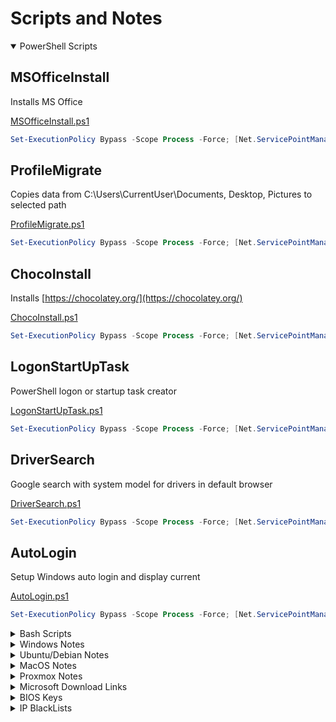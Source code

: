 # Scripts and Notes

<link rel="shortcut icon" type="image/x-icon" href="favicon.ico">

<details open="false">
<summary markdown="span"> PowerShell Scripts</summary>

## MSOfficeInstall

Installs MS Office

[MSOfficeInstall.ps1](https://raw.githubusercontent.com/Ad3t0/windows/master/powershell-core/MSOfficeInstall.ps1)

```powershell
Set-ExecutionPolicy Bypass -Scope Process -Force; [Net.ServicePointManager]::SecurityProtocol = [Net.SecurityProtocolType]::Tls12; iex ((New-Object System.Net.WebClient).DownloadString('https://raw.githubusercontent.com/Ad3t0/windows/master/powershell-core/MSOfficeInstall.ps1'))
```

## ProfileMigrate

Copies data from C:\Users\CurrentUser\Documents, Desktop, Pictures to selected path

[ProfileMigrate.ps1](https://raw.githubusercontent.com/Ad3t0/windows/master/powershell-core/ProfileMigrate.ps1)

```powershell
Set-ExecutionPolicy Bypass -Scope Process -Force; [Net.ServicePointManager]::SecurityProtocol = [Net.SecurityProtocolType]::Tls12; iex ((New-Object System.Net.WebClient).DownloadString('https://raw.githubusercontent.com/Ad3t0/windows/master/powershell-core/ProfileMigrate.ps1'))
```

## ChocoInstall

Installs [https://chocolatey.org/](https://chocolatey.org/)

[ChocoInstall.ps1](https://raw.githubusercontent.com/Ad3t0/windows/master/powershell-core/ChocoInstall.ps1)

```powershell
Set-ExecutionPolicy Bypass -Scope Process -Force; [Net.ServicePointManager]::SecurityProtocol = [Net.SecurityProtocolType]::Tls12; iex ((New-Object System.Net.WebClient).DownloadString('https://raw.githubusercontent.com/Ad3t0/windows/master/powershell-core/ChocoInstall.ps1'))
```

## LogonStartUpTask

PowerShell logon or startup task creator

[LogonStartUpTask.ps1](https://raw.githubusercontent.com/Ad3t0/windows/master/powershell-core/LogonStartUpTask.ps1)

```powershell
Set-ExecutionPolicy Bypass -Scope Process -Force; [Net.ServicePointManager]::SecurityProtocol = [Net.SecurityProtocolType]::Tls12; iex ((New-Object System.Net.WebClient).DownloadString('https://raw.githubusercontent.com/Ad3t0/windows/master/powershell-core/LogonStartUpTask.ps1'))
```

## DriverSearch

Google search with system model for drivers in default browser

[DriverSearch.ps1](https://raw.githubusercontent.com/Ad3t0/windows/master/powershell-core/DriverSearch.ps1)

```powershell
Set-ExecutionPolicy Bypass -Scope Process -Force; [Net.ServicePointManager]::SecurityProtocol = [Net.SecurityProtocolType]::Tls12; iex ((New-Object System.Net.WebClient).DownloadString('https://raw.githubusercontent.com/Ad3t0/windows/master/powershell-core/DriverSearch.ps1'))
```

## AutoLogin

Setup Windows auto login and display current

[AutoLogin.ps1](https://raw.githubusercontent.com/Ad3t0/windows/master/powershell-core/AutoLogin.ps1)

```powershell
Set-ExecutionPolicy Bypass -Scope Process -Force; [Net.ServicePointManager]::SecurityProtocol = [Net.SecurityProtocolType]::Tls12; iex ((New-Object System.Net.WebClient).DownloadString('https://raw.githubusercontent.com/Ad3t0/windows/master/powershell-core/AutoLogin.ps1'))
```

</details>

<details>
<summary markdown="span"> Bash Scripts</summary>

Script for Setting up Netplan

```bash
curl -sSL https://raw.githubusercontent.com/Ad3t0/Ad3t0/master/bash/netplanSetup.sh | bash
```

Script for Setting up SSH PubKeyAuth and Root Login

```bash
curl -sSL https://raw.githubusercontent.com/Ad3t0/Ad3t0/master/bash/copysshid.sh | bash
```

</details>

<details>
<summary markdown="span"> Windows Notes</summary>

### Convert Windows Server 2019 Evaluation to Standard

```powershell
DISM /online /Set-Edition:ServerStandard /ProductKey:N69G4-B89J2-4G8F4-WWYCC-J464C /AcceptEula
```

### Convert Windows Server 2019 Evaluation to Datacenter

```powershell
DISM /online /Set-Edition:ServerDatacenter /ProductKey:WMDGN-G9PQG-XVVXX-R3X43-63DFG /AcceptEula
```

### Convert Windows Server 2022 Evaluation to Datacenter

```powershell
DISM /online /Set-Edition:ServerDatacenter /ProductKey:WX4NM-KYWYW-QJJR4-XV3QB-6VM33 /AcceptEula
```

### Transfer all FSMO Roles

```powershell
Move-ADDirectoryServerOperationMasterRole "DC1" -OperationMasterRole 0,1,2,3,4
```

### Seize all FSMO Roles

```powershell
Move-ADDirectoryServerOperationMasterRole "DC1" -OperationMasterRole 0,1,2,3,4 -Force
```

### Reset Domain Admin Password Error 4000, 4007

```powershell
netdom resetpwd /server:PDC.domain.com /userd:Domain\domain_admin /passwordd:*
```

### Restore Deleted AD Object

```powershell
Get-ADObject -Filter {displayName -eq 'Full Name'} -IncludeDeletedObjects | Restore-ADObject
```

### Set time server to domain hierarchy

```powershell
Set-ItemProperty -Path "HKLM:\SYSTEM\CurrentControlSet\Services\w32time\TimeProviders\VMICTimeProvider" -Name "Enabled" -Value 0
w32tm /query /source
w32tm /config /syncfromflags:DOMHIER /update
w32tm /resync
```

### Set time server

```powershell
Set-ItemProperty -Path "HKLM:\SYSTEM\CurrentControlSet\Services\w32time\TimeProviders\VMICTimeProvider" -Name "Enabled" -Value 0
w32tm /config /manualpeerlist:time.nist.gov,0x1 /syncfromflags:manual /reliable:yes /update
net stop w32time
net start w32time
w32tm /resync /force
w32tm /query /configuration
```

### Generate and export .pfx cert

```powershell
$notafter = (Get-date).AddYears(10)
$cert = New-SelfSignedCertificate -certstorelocation cert:\localmachine\my -dnsname test.com -NotAfter $notafter
$pwd = ConvertTo-SecureString -String '12345678' -Force -AsPlainText
$path = 'cert:\localMachine\my\' + $cert.thumbprint
Export-PfxCertificate -cert $path -FilePath c:\cert.pfx -Password $pwd
```

</details>

<details>
<summary markdown="span"> Ubuntu/Debian Notes</summary>

Set Timezone

```bash
sudo timedatectl set-timezone America/Denver
```

Edit Crontab

```bash
sudo crontab -e
sudo service cron reload
```

Sysbench Benchmark

```bash
#Install if needed
apt install sysbench
#Run Benchmarks
sysbench cpu run
sysbench memory run
sysbench fileio --file-test-mode=seqwr run
sysbench fileio cleanup
```

Expand Disk Size

```bash
df -h
sudo lvextend -l +100%FREE /dev/ubuntu-vg/ubuntu-lv
sudo resize2fs /dev/mapper/ubuntu--vg-ubuntu--lv
```

Ubuntu 22.04 Zabbix Agent Install

```bash
sudo apt update
sudo apt upgrade -y
wget https://repo.zabbix.com/zabbix/6.0/ubuntu/pool/main/z/zabbix-release/zabbix-release_6.0-4+ubuntu22.04_all.deb
sudo dpkg -i zabbix-release_6.0-4+ubuntu22.04_all.deb
sudo apt update
sudo apt install zabbix-agent2 -y
sudo sed -i 's/Server=127.0.0.1/Server=0.0.0.0\/0/' /etc/zabbix/zabbix_agent2.conf
sudo systemctl enable zabbix-agent2
sudo systemctl restart zabbix-agent2
```

Ubuntu 20.04 Zabbix Agent Install

```bash
sudo apt update
sudo apt upgrade -y
wget https://repo.zabbix.com/zabbix/6.0/ubuntu/pool/main/z/zabbix-release/zabbix-release_6.0-4+ubuntu20.04_all.deb
sudo dpkg -i zabbix-release_6.0-4+ubuntu20.04_all.deb
sudo apt update
sudo apt install zabbix-agent2 -y
sudo sed -i 's/Server=127.0.0.1/Server=0.0.0.0\/0/' /etc/zabbix/zabbix_agent2.conf
sudo systemctl enable zabbix-agent2
sudo systemctl restart zabbix-agent2
```

Montor network interface bandwidth

```bash
tcptrack -i eno1
```

Install QEMU Guest Agent

```bash
sudo apt install qemu-guest-agent
sudo systemctl start qemu-guest-agent
```

Set Network Config

```bash
sudo nano /etc/netplan/01-netcfg.yaml
```

```bash
network:
  version: 2
  renderer: networkd
  ethernets:
    ens160:
      dhcp4: 'no'
      addresses:
        - 192.168.250.10/24
      gateway4: 192.168.250.1
      nameservers:
        search:
          - TEST.lan
        addresses:
          - 192.168.250.2
          - 192.168.250.1
```

```bash
sudo netplan apply
```

Disk Speed Test

```bash
hdparm -Tt /dev/sda
```

</details>

<details>
<summary markdown="span"> MacOS Notes</summary>

#### Mac Setup

```bash
/bin/bash -c "$(curl -fsSL https://raw.githubusercontent.com/Homebrew/install/HEAD/install.sh)"
echo 'eval "$(/opt/homebrew/bin/brew shellenv)"' >> /Users/admin/.zprofile
eval "$(/opt/homebrew/bin/brew shellenv)"
sudo softwareupdate --install-rosetta
brew install --cask google-chrome ringcentral appcleaner adobe-acrobat-reader adobe-creative-cloud microsoft-office
sudo dscl . create /Users/admin IsHidden 1
```

</details>

<details>
<summary markdown="span"> Proxmox Notes</summary>

Proxmox Helper Scripts VE 7 Post Install [https://tteck.github.io/Proxmox/](https://tteck.github.io/Proxmox/)

```bash
bash -c "$(wget -qLO - https://github.com/tteck/Proxmox/raw/main/misc/post-pve-install.sh)"
```

Proxmox Script VE 8 Upgrade [https://tteck.github.io/Proxmox/](https://tteck.github.io/Proxmox/)

```bash
bash -c "$(wget -qLO - https://github.com/tteck/Proxmox/raw/main/misc/pve8-upgrade.sh)"
```

Change IP in

```bash
nano /etc/network/interfaces
nano /etc/hosts
```

Proxmox Dark Theme [https://tteck.github.io/Proxmox/](https://tteck.github.io/Proxmox/)

```bash
bash <(curl -s https://raw.githubusercontent.com/Weilbyte/PVEDiscordDark/master/PVEDiscordDark.sh ) install
```

Remove Node From Cluster

```bash
#Set to new number of nodes
pvecm expected 1
#Remove node2
pvecm delnode node2
```

Zabbix Setup

```bash
wget https://repo.zabbix.com/zabbix/6.4/ubuntu/pool/main/z/zabbix-release/zabbix-release_6.4-1+ubuntu20.04_all.deb
dpkg -i zabbix-release_6.4-1+ubuntu20.04_all.deb
apt update
apt install zabbix-agent2 zabbix-agent2-plugin-*
sed -i 's/Server=127.0.0.1/Server=192.168.250.10/' /etc/zabbix/zabbix_agent2.conf
systemctl restart zabbix-agent2
systemctl enable zabbix-agent2
```

ZFS Set Volsize

```bash
zfs set volsize=120G rpool/data/vm-<VM ID>-disk-<DISK ID>
```

Install QEMU Guest Agent

```bash
sudo apt install qemu-guest-agent
sudo systemctl start qemu-guest-agent
```

Set dedicated network interface for replication

```bash
echo "migration: insecure,network=172.17.93.0/24" >> /etc/pve/datacenter.cfg
```

Manually Remove Snapshot

```bash
nano /etc/pve/qemu-server/<vmid>.conf
zfs list
zfs destroy
```

</details>

<details>
<summary markdown="span"> Microsoft Download Links</summary>

### Windows Server ISOs

<table>
   <tbody>
      <tr>
         <td>OS</td>
         <td>Download Link</td>
      </tr>
      <tr>
         <td>Windows Server 2012 R2</td>
         <td><a href="http://download.microsoft.com/download/6/2/A/62A76ABB-9990-4EFC-A4FE-C7D698DAEB96/9600.17050.WINBLUE_REFRESH.140317-1640_X64FRE_SERVER_EVAL_EN-US-IR3_SSS_X64FREE_EN-US_DV9.ISO">http://download.microsoft.com/download/6/2/A/62A76ABB-9990-4EFC-A4FE-C7D698DAEB96/9600.17050.WINBLUE_REFRESH.140317-1640_X64FRE_SERVER_EVAL_EN-US-IR3_SSS_X64FREE_EN-US_DV9.ISO</a></td>
      </tr>
      <tr>
         <td>Windows Server 2016</td>
         <td><a href="http://download.microsoft.com/download/6/9/5/6957BB28-1FAD-4E62-B161-F873196130BD/14393.0.161119-1705.RS1_REFRESH_SERVERESSENTIALS_OEM_X64FRE_EN-US.ISO">http://download.microsoft.com/download/6/9/5/6957BB28-1FAD-4E62-B161-F873196130BD/14393.0.161119-1705.RS1_REFRESH_SERVERESSENTIALS_OEM_X64FRE_EN-US.ISO</a></td>
      </tr>
      <tr>
         <td>Windows Server 2019</td>
         <td><a href="https://software-download.microsoft.com/download/pr/17763.737.190906-2324.rs5_release_svc_refresh_SERVER_EVAL_x64FRE_en-us_1.iso">https://software-download.microsoft.com/download/pr/17763.737.190906-2324.rs5_release_svc_refresh_SERVER_EVAL_x64FRE_en-us_1.iso</a></td>
      </tr>
      <tr>
         <td>Windows Server 2022</td>
         <td><a title="https://software-download.microsoft.com/download/sg/20348.169.210806-2348.fe_release_svc_refresh_SERVER_EVAL_x64FRE_en-us.iso" href="https://software-download.microsoft.com/download/sg/20348.169.210806-2348.fe_release_svc_refresh_SERVER_EVAL_x64FRE_en-us.iso">https://software-download.microsoft.com/download/sg/20348.169.210806-2348.fe_release_svc_refresh_SERVER_EVAL_x64FRE_en-us.iso</a></td>
      </tr>
   </tbody>
</table>

### Microsoft Office Installers

<table>
   <tbody>
      <tr>
         <td>Version</td>
         <td>Download Link</td>
      </tr>
      <tr>
         <td>Office 365 Professional Plus</td>
         <td><a href="http://officecdn.microsoft.com/db/492350F6-3A01-4F97-B9C0-C7C6DDF67D60/media/en-US/O365ProPlusRetail.img">http://officecdn.microsoft.com/db/492350F6-3A01-4F97-B9C0-C7C6DDF67D60/media/en-US/O365ProPlusRetail.img</a></td>
      </tr>
      <tr>
         <td>Office 365 Business</td>
         <td><a href="http://officecdn.microsoft.com/db/492350F6-3A01-4F97-B9C0-C7C6DDF67D60/media/en-US/O365BusinessRetail.img">http://officecdn.microsoft.com/db/492350F6-3A01-4F97-B9C0-C7C6DDF67D60/media/en-US/O365BusinessRetail.img</a></td>
      </tr>
      <tr>
         <td>Office 365 Home Premium</td>
         <td><a href="http://officecdn.microsoft.com/db/492350F6-3A01-4F97-B9C0-C7C6DDF67D60/media/en-US/O365HomePremRetail.img">http://officecdn.microsoft.com/db/492350F6-3A01-4F97-B9C0-C7C6DDF67D60/media/en-US/O365HomePremRetail.img</a></td>
      </tr>
      <tr>
         <td>Office 2019 Professional Plus</td>
         <td><a href="https://officecdn.microsoft.com/db/492350F6-3A01-4F97-B9C0-C7C6DDF67D60/media/en-US/ProPlus2019Retail.img">https://officecdn.microsoft.com/db/492350F6-3A01-4F97-B9C0-C7C6DDF67D60/media/en-US/ProPlus2019Retail.img</a></td>
      </tr>
      <tr>
         <td>Office 2016 Professional Plus</td>
         <td><a href="https://officecdn.microsoft.com/db/492350F6-3A01-4F97-B9C0-C7C6DDF67D60/media/en-US/ProPlusRetail.img">https://officecdn.microsoft.com/db/492350F6-3A01-4F97-B9C0-C7C6DDF67D60/media/en-US/ProPlusRetail.img</a></td>
      </tr>
      <tr>
         <td>Office 2013 Professional</td>
         <td><a href="https://officeredir.microsoft.com/r/rlidO15C2RMediaDownload?p1=db&amp;p2=en-US&amp;p3=ProfessionalRetail">https://officeredir.microsoft.com/r/rlidO15C2RMediaDownload?p1=db&amp;p2=en-US&amp;p3=ProfessionalRetail</a></td>
      </tr>
      <tr>
         <td>Visio 2019 Professional</td>
         <td><a href="https://officecdn.microsoft.com/db/492350F6-3A01-4F97-B9C0-C7C6DDF67D60/media/en-US/VisioPro2019Retail.img">https://officecdn.microsoft.com/db/492350F6-3A01-4F97-B9C0-C7C6DDF67D60/media/en-US/VisioPro2019Retail.img</a></td>
      </tr>
      <tr>
         <td>Visio 2016 Professional</td>
         <td><a href="http://officecdn.microsoft.com/db/492350F6-3A01-4F97-B9C0-C7C6DDF67D60/media/en-US/VisioProRetail.img">http://officecdn.microsoft.com/db/492350F6-3A01-4F97-B9C0-C7C6DDF67D60/media/en-US/VisioProRetail.img</a></td>
      </tr>
      <tr>
         <td>Visio 2016 Standard</td>
         <td><a href="http://officecdn.microsoft.com/db/492350F6-3A01-4F97-B9C0-C7C6DDF67D60/media/en-US/VisioStdRetail.img">http://officecdn.microsoft.com/db/492350F6-3A01-4F97-B9C0-C7C6DDF67D60/media/en-US/VisioStdRetail.img</a></td>
      </tr>
      <tr>
         <td>Project 2019 Professional</td>
         <td><a href="https://officecdn.microsoft.com/db/492350F6-3A01-4F97-B9C0-C7C6DDF67D60/media/en-US/ProjectPro2019Retail.img">https://officecdn.microsoft.com/db/492350F6-3A01-4F97-B9C0-C7C6DDF67D60/media/en-US/ProjectPro2019Retail.img</a></td>
      </tr>
      <tr>
         <td>Project 2016 Professional</td>
         <td><a href="http://officecdn.microsoft.com/db/492350F6-3A01-4F97-B9C0-C7C6DDF67D60/media/en-US/ProjectProRetail.img">http://officecdn.microsoft.com/db/492350F6-3A01-4F97-B9C0-C7C6DDF67D60/media/en-US/ProjectProRetail.img</a></td>
      </tr>
      <tr>
         <td>Project 2016 Standard</td>
         <td><a href="http://officecdn.microsoft.com/db/492350F6-3A01-4F97-B9C0-C7C6DDF67D60/media/en-US/ProjectStdRetail.img">http://officecdn.microsoft.com/db/492350F6-3A01-4F97-B9C0-C7C6DDF67D60/media/en-US/ProjectStdRetail.img</a></td>
      </tr>
      <tr>
         <td>Outlook 2016</td>
         <td><a href="http://officecdn.microsoft.com/db/492350F6-3A01-4F97-B9C0-C7C6DDF67D60/media/en-US/OutlookRetail.img">http://officecdn.microsoft.com/db/492350F6-3A01-4F97-B9C0-C7C6DDF67D60/media/en-US/OutlookRetail.img</a></td>
      </tr>
   </tbody>
</table>

</details>

<details>
<summary markdown="span"> BIOS Keys</summary>

<table>
   <tr>
      <td>Manufacturer</td>
      <td>Key</td>
   </tr>
   <tr>
      <td>Acer</td>
      <td>Del or F2</td>
   </tr>
   <tr>
      <td>ASRock</td>
      <td>F2</td>
   </tr>
   <tr>
      <td>Asus</td>
      <td>Del, F10 or F9</td>
   </tr>
   <tr>
      <td>Biostar</td>
      <td>Del</td>
   </tr>
   <tr>
      <td>Dell</td>
      <td>F2 or F12</td>
   </tr>
   <tr>
      <td>EVGA</td>
      <td>Del</td>
   </tr>
   <tr>
      <td>Gigabyte</td>
      <td>Del</td>
   </tr>
   <tr>
      <td>HP</td>
      <td>F10</td>
   </tr>
   <tr>
      <td>Lenovo</td>
      <td>F2, Fn + F2, F1 or Enter then F1</td>
   </tr>
   <tr>
      <td>Intel</td>
      <td>F2</td>
   </tr>
   <tr>
      <td>MSI</td>
      <td>Del</td>
   </tr>
   <tr>
      <td>Microsoft Surface</td>
      <td>Press and hold volume up</td>
   </tr>
   <tr>
      <td>Origin PC</td>
      <td>F2</td>
   </tr>
   <tr>
      <td>Samsung</td>
      <td>F2</td>
   </tr>
   <tr>
      <td>Toshiba</td>
      <td>F2</td>
   </tr>
   <tr>
      <td>Zotac</td>
      <td>Del</td>
   </tr>
</table>

</details>

<details>
<summary markdown="span"> IP BlackLists</summary>

<table>
   <tbody>
      <tr>
         <td>Category</td>
         <td>Name</td>
         <td>Description</td>
         <td>Source</td>
         <td>Header/Label</td>
      </tr>
      <tr>
         <td>Anonymizers</td>
         <td>dan.me.uk</td>
         <td>This list contains a full list of all TOR nodes</td>
         <td><a href="https://www.dan.me.uk/torlist/ ">https://www.dan.me.uk/torlist/</a></td>
         <td>Anon_TOR</td>
      </tr>
      <tr>
         <td>Anonymizers</td>
         <td>MaxMind</td>
         <td>MaxMind.com sample list of high-risk IP addresses.</td>
         <td><a href="https://www.maxmind.com/en/high-risk-ip-sample-list">https://www.maxmind.com/en/high-risk-ip-sample-list</a></td>
         <td>Anon_MaxMind</td>
      </tr>
      <tr>
         <td>Attacks</td>
         <td>Talos</td>
         <td>TalosIntel.com List of known malicious network threats</td>
         <td><a href="http://talosintel.com/feeds/ip-filter.blf">http://talosintel.com/feeds/ip-filter.blf</a></td>
         <td>Talos</td>
      </tr>
      <tr>
         <td>Attacks</td>
         <td>BadIPs 15d</td>
         <td>Bad IPs in category any with score above 2 and age less than 15d</td>
         <td><a href="https://www.badips.com/get/list/any/2?age=15d">https://www.badips.com/get/list/any/2?age=15d</a></td>
         <td>BadIPs_15d</td>
      </tr>
      <tr>
         <td>Attacks</td>
         <td>BadIPs 30d</td>
         <td>BadIPs.com Bad IPs in category any with score above 2 and age less than 30d</td>
         <td><a href="https://www.badips.com/get/list/any/2?age=30d">https://www.badips.com/get/list/any/2?age=30d</a></td>
         <td>BadIPs_30d</td>
      </tr>
      <tr>
         <td>Attacks</td>
         <td>Blocklist.de</td>
         <td>Blocklist.de IPs that have been detected by fail2ban in the last 48 hours</td>
         <td><a href="http://lists.blocklist.de/lists/all.txt">http://lists.blocklist.de/lists/all.txt</a></td>
         <td>Blocklist.de</td>
      </tr>
      <tr>
         <td>Attacks</td>
         <td>Cyber Crime WHQ</td>
         <td>Block IPs</td>
         <td><a href="https://cybercrime-tracker.net/fuckerz.php">https://cybercrime-tracker.net/fuckerz.php</a></td>
         <td>Cyber_Crime</td>
      </tr>
      <tr>
         <td>Attacks</td>
         <td>ISC_1d</td>
         <td>https://isc.sans.edu/api/sources/attacks/1000/1?text</td>
         <td><a href="https://cinsarmy.com/list/ci-badguys.txt">https://cinsarmy.com/list/ci-badguys.txt</a></td>
         <td>&nbsp;</td>
      </tr>
      <tr>
         <td>Attacks</td>
         <td>Emerging Threats and DShield - Block IPs</td>
         <td>This is combines several lists. At the moment of writing the blocklist contains the following:</td>
         <td>&nbsp;</td>
         <td>&nbsp;</td>
      </tr>
      <tr>
         <td>Attacks</td>
         <td>Emerging Threats and DShield - Compromised IPs</td>
         <td>Compromised IPs</td>
         <td><a href="https://rules.emergingthreats.net/blockrules/compromised-ips.txt">https://rules.emergingthreats.net/blockrules/compromised-ips.txt</a></td>
         <td>ET_Comp_IP</td>
      </tr>
      <tr>
         <td>Attacks</td>
         <td>GreenSnow</td>
         <td>GreenSnow.co the blacklisted list of IPs for online servers.</td>
         <td><a href="https://blocklist.greensnow.co/greensnow.txt">https://blocklist.greensnow.co/greensnow.txt</a></td>
         <td>GreenSnow</td>
      </tr>
      <tr>
         <td>Attacks</td>
         <td>MyIP.ms</td>
         <td>Our sites are visited by tens of thousands of people every day. Our unique protection system allows us to easily identify the IP of Unknown Spam Bots / Crawlers and other IP with dangerous software. Below are published in real time our blacklist of such IP's. Hope it will be helpful for you. Read More</td>
         <td><a href="https://www.myip.ms/files/blacklist/general/latest_blacklist.txt">https://www.myip.ms/files/blacklist/general/latest_blacklist.txt</a></td>
         <td>MyIP_ms</td>
      </tr>
      <tr>
         <td>Attacks</td>
         <td>Internet Storm Center</td>
         <td>IP Block List</td>
         <td><a href="https://isc.sans.edu/api/sources/attacks/1000/30?text">https://isc.sans.edu/api/sources/attacks/1000/30?text</a></td>
         <td>ISC_30d</td>
      </tr>
      <tr>
         <td>Attacks</td>
         <td>NormShield</td>
         <td>NormShield.com IPs in category attack with severity all</td>
         <td><a href="https://iplists.firehol.org/files/normshield_all_attack.ipset">https://iplists.firehol.org/files/normshield_all_attack.ipset</a></td>
         <td>NormShield_All</td>
      </tr>
      <tr>
         <td>Attacks</td>
         <td>Snort IPfilter</td>
         <td>Same as TALOS</td>
         <td><a href="http://labs.snort.org/feeds/ip-filter.blf">http://labs.snort.org/feeds/ip-filter.blf</a></td>
         <td>SnortIPfilter</td>
      </tr>
      <tr>
         <td>Malware</td>
         <td>Abuse.ch Feodo</td>
         <td>Included in RW. Abuse.ch Feodo tracker trojan includes IPs which are being used by Feodo (also known as Cridex or Bugat) which commits ebanking fraud</td>
         <td><a href="https://feodotracker.abuse.ch/blocklist/?download=ipblocklist">https://feodotracker.abuse.ch/blocklist/?download=ipblocklist</a></td>
         <td>Abusech_Feodo</td>
      </tr>
      <tr>
         <td>Malware</td>
         <td>Abuse.ch Ransomware Tracker Feed</td>
         <td>Abuse.ch Ransomware Tracker Ransomware Tracker tracks and monitors the status of domain names, IP addresses and URLs that are associated with Ransomware, such as Botnet C&amp;C servers, distribution sites and payment sites.</td>
         <td><a href="https://ransomwaretracker.abuse.ch/feeds/csv/">https://ransomwaretracker.abuse.ch/feeds/csv/</a></td>
         <td>Abusech_Feed</td>
      </tr>
      <tr>
         <td>Malware</td>
         <td>Abuse.ch Ransomware Tracker RW</td>
         <td>Abuse.ch Ransomware Tracker Ransomware Tracker tracks and monitors the status of domain names, IP addresses and URLs that are associated with Ransomware, such as Botnet C&amp;C servers, distribution sites and payment sites.</td>
         <td><a href="https://ransomwaretracker.abuse.ch/downloads/RW_IPBL.txt">https://ransomwaretracker.abuse.ch/downloads/RW_IPBL.txt</a></td>
         <td>Abusech_RW</td>
      </tr>
      <tr>
         <td>Malware</td>
         <td>Abuse.ch SSL Blacklist Agressive</td>
         <td>Abuse.ch SSL Blacklist The aggressive version of the SSL IP Blacklist contains all IPs that SSLBL ever detected being associated with a malicious SSL certificate</td>
         <td><a href="https://sslbl.abuse.ch/blacklist/sslipblacklist_aggressive.csv">https://sslbl.abuse.ch/blacklist/sslipblacklist_aggressive.csv</a></td>
         <td>Abusech_sslbl</td>
      </tr>
      <tr>
         <td>Malware</td>
         <td>Abuse.ch Zeus</td>
         <td>Included in RW. Abuse.ch Zeus tracker standard, contains the same data as the ZeuS IP blocklist (zeus_badips) but with the slight difference that it doesn't exclude hijacked websites (level 2) and free web hosting providers (level 3)</td>
         <td><a href="https://zeustracker.abuse.ch/blocklist.php?download=ipblocklist">https://zeustracker.abuse.ch/blocklist.php?download=ipblocklist</a></td>
         <td>Abusech_Zeus</td>
      </tr>
      <tr>
         <td>Malware</td>
         <td>Bambenek</td>
         <td>Master Feed of known, active and non-sinkholed C&amp;Cs IP addresses</td>
         <td><a href="https://osint.bambenekconsulting.com/feeds/c2-ipmasterlist.txt">https://osint.bambenekconsulting.com/feeds/c2-ipmasterlist.txt</a></td>
         <td>Bambenek_All</td>
      </tr>
      <tr>
         <td>Malware</td>
         <td>IBM X-Force</td>
         <td>IBM X-Force Exchange Botnet Command and Control Servers</td>
         <td><a href="https://iplists.firehol.org/files/xforce_bccs.ipset">https://iplists.firehol.org/files/xforce_bccs.ipset</a></td>
         <td>IBM_XForce</td>
      </tr>
      <tr>
         <td>Malware</td>
         <td>Malc0de</td>
         <td>Malc0de.com malicious IPs of the last 30 days</td>
         <td><a href="http://malc0de.com/bl/IP_Blacklist.txt">http://malc0de.com/bl/IP_Blacklist.txt</a></td>
         <td>Malc0de</td>
      </tr>
      <tr>
         <td>Malware</td>
         <td>MalwareDomainList</td>
         <td>malwaredomainlist.com list of malware active ip addresses</td>
         <td><a href="http://www.malwaredomainlist.com/hostslist/ip.txt">http://www.malwaredomainlist.com/hostslist/ip.txt</a></td>
         <td>MalwareDomainList</td>
      </tr>
      <tr>
         <td>Malware</td>
         <td>URLVir</td>
         <td>URLVir.com Active Malicious IP Addresses Hosting Malware. URLVir is an online security service developed by NoVirusThanks Company Srl that automatically monitors changes of malicious URLs (executable files)</td>
         <td><a href="http://www.urlvir.com/export-ip-addresses/">http://www.urlvir.com/export-ip-addresses/</a></td>
         <td>URLVir</td>
      </tr>
      <tr>
         <td>Malware</td>
         <td>VxVault</td>
         <td>VxVault The latest 100 additions of VxVault.</td>
         <td><a href="http://vxvault.net/ViriList.php?s=0&amp;m=100">http://vxvault.net/ViriList.php?s=0&amp;m=100</a></td>
         <td>VxVault</td>
      </tr>
      <tr>
         <td>Reputation</td>
         <td>AlienVault</td>
         <td>AlienVault.com IP reputation database</td>
         <td><a href="https://reputation.alienvault.com/reputation.generic">https://reputation.alienvault.com/reputation.generic</a></td>
         <td>AlienVault</td>
      </tr>
      <tr>
         <td>Reputation</td>
         <td>Binary Defense</td>
         <td>Binary Defense Systems Artillery Threat Intelligence Feed and Banlist Feed</td>
         <td><a href="https://www.binarydefense.com/banlist.txt">https://www.binarydefense.com/banlist.txt</a></td>
         <td>BinaryDefense</td>
      </tr>
      <tr>
         <td>Reputation</td>
         <td>CINS Army</td>
         <td>CIArmy.com IPs with poor Rogue Packet score that have not yet been identified as malicious by the community</td>
         <td><a href="http://cinsscore.com/list/ci-badguys.txt">http://cinsscore.com/list/ci-badguys.txt</a></td>
         <td>CINS_Army</td>
      </tr>
      <tr>
         <td>Attacks</td>
         <td>ISCBlock</td>
         <td>&nbsp;</td>
         <td><a href="https://isc.sans.edu/feeds/block.txt">https://isc.sans.edu/feeds/block.txt</a></td>
         <td>&nbsp;</td>
      </tr>
      <tr>
         <td>Anonymizers</td>
         <td>ProxyLists_1d</td>
         <td>&nbsp;</td>
         <td><a href="https://iplists.firehol.org/files/proxylists_1d.ipset">https://iplists.firehol.org/files/proxylists_1d.ipset</a></td>
         <td>&nbsp;</td>
      </tr>
      <tr>
         <td>Malware</td>
         <td>Abuse_DYRE</td>
         <td>&nbsp;</td>
         <td><a href="https://sslbl.abuse.ch/blacklist/dyre_sslipblacklist.csv">https://sslbl.abuse.ch/blacklist/dyre_sslipblacklist.csv</a></td>
         <td>&nbsp;</td>
      </tr>
   </tbody>
</table>

</details>
